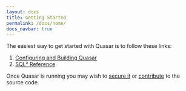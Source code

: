 ```yaml
---
layout: docs
title: Getting Started
permalink: /docs/home/
docs_navbar: true
---
```


The easiest way to get started with Quasar is to follow these links:

1. [Configuring and Building Quasar](/docs/configuringandbuildingquasar)
2. [SQL² Reference](/docs/sqlreference/)

Once Quasar is running you may wish to [secure it](/docs/securingquasar)
or [contribute](http://quasar-analytics.org/#joinus) to the source code.
